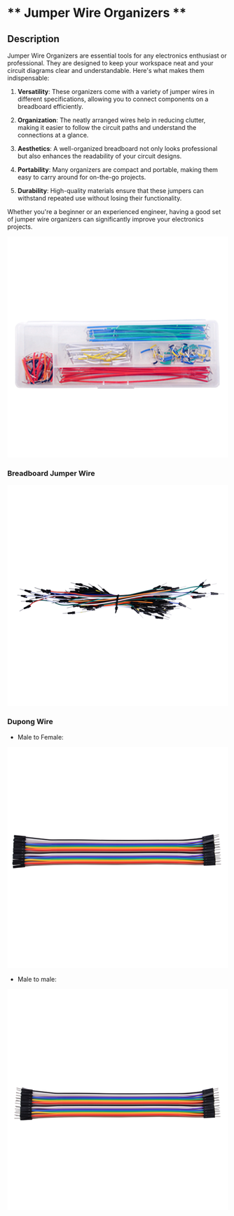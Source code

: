 # ** Jumper Wire Organizers ** 

## Description

Jumper Wire Organizers are essential tools for any electronics enthusiast or professional. They are designed to keep your workspace neat and your circuit diagrams clear and understandable. Here's what makes them indispensable:

1. **Versatility**: These organizers come with a variety of jumper wires in different specifications, allowing you to connect components on a breadboard efficiently.

2. **Organization**: The neatly arranged wires help in reducing clutter, making it easier to follow the circuit paths and understand the connections at a glance.

3. **Aesthetics**: A well-organized breadboard not only looks professional but also enhances the readability of your circuit designs.

4. **Portability**: Many organizers are compact and portable, making them easy to carry around for on-the-go projects.

5. **Durability**: High-quality materials ensure that these jumpers can withstand repeated use without losing their functionality.

Whether you're a beginner or an experienced engineer, having a good set of jumper wire organizers can significantly improve your electronics projects.

![jumperbox](../../imgs/Jumper_wire_organizers.png)

### Breadboard Jumper Wire

![jumperwire](../../imgs/jumperwire_.png)

### Dupong Wire 

* Male to Female:

![Dupongwire](../../imgs/Dupongwire-M-to-F.png)

* Male to male:

![Dupongwire](../../imgs/Dupongwire-M-to-M.png)

